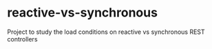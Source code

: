 # reactive-vs-synchronous
Project to study the load conditions on reactive vs synchronous REST controllers

